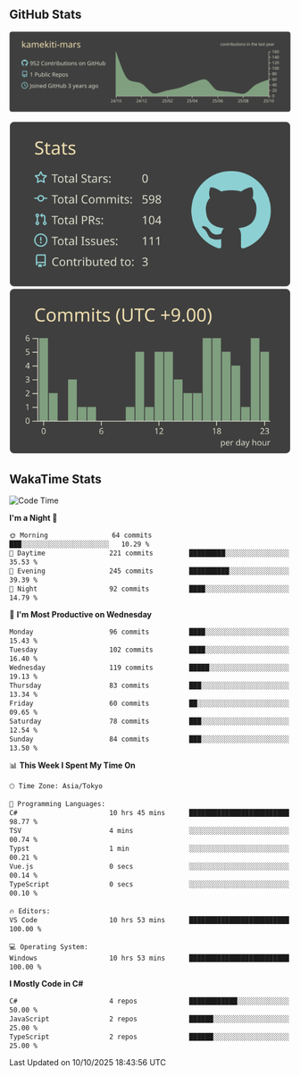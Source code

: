 ## GitHub Stats
[![](https://raw.githubusercontent.com/kamekiti-mars/kamekiti-mars/main/profile-summary-card-output/zenburn/0-profile-details.svg)](https://github.com/vn7n24fzkq/github-profile-summary-cards)
<!-- [![](https://raw.githubusercontent.com/kamekiti-mars/kamekiti-mars/main/profile-summary-card-output/zenburn/1-repos-per-language.svg)](https://github.com/vn7n24fzkq/github-profile-summary-cards) [![](https://raw.githubusercontent.com/kamekiti-mars/kamekiti-mars/main/profile-summary-card-output/zenburn/2-most-commit-language.svg)](https://github.com/vn7n24fzkq/github-profile-summary-cards) -->
[![](https://raw.githubusercontent.com/kamekiti-mars/kamekiti-mars/main/profile-summary-card-output/zenburn/3-stats.svg)](https://github.com/vn7n24fzkq/github-profile-summary-cards) [![](https://raw.githubusercontent.com/kamekiti-mars/kamekiti-mars/main/profile-summary-card-output/zenburn/4-productive-time.svg)](https://github.com/vn7n24fzkq/github-profile-summary-cards)

## WakaTime Stats
<!--START_SECTION:waka-->
![Code Time](http://img.shields.io/badge/Code%20Time-294%20hrs%204%20mins-blue)

**I'm a Night 🦉** 

```text
🌞 Morning                64 commits          ███░░░░░░░░░░░░░░░░░░░░░░   10.29 % 
🌆 Daytime                221 commits         █████████░░░░░░░░░░░░░░░░   35.53 % 
🌃 Evening                245 commits         ██████████░░░░░░░░░░░░░░░   39.39 % 
🌙 Night                  92 commits          ████░░░░░░░░░░░░░░░░░░░░░   14.79 % 
```
📅 **I'm Most Productive on Wednesday** 

```text
Monday                   96 commits          ████░░░░░░░░░░░░░░░░░░░░░   15.43 % 
Tuesday                  102 commits         ████░░░░░░░░░░░░░░░░░░░░░   16.40 % 
Wednesday                119 commits         █████░░░░░░░░░░░░░░░░░░░░   19.13 % 
Thursday                 83 commits          ███░░░░░░░░░░░░░░░░░░░░░░   13.34 % 
Friday                   60 commits          ██░░░░░░░░░░░░░░░░░░░░░░░   09.65 % 
Saturday                 78 commits          ███░░░░░░░░░░░░░░░░░░░░░░   12.54 % 
Sunday                   84 commits          ███░░░░░░░░░░░░░░░░░░░░░░   13.50 % 
```


📊 **This Week I Spent My Time On** 

```text
🕑︎ Time Zone: Asia/Tokyo

💬 Programming Languages: 
C#                       10 hrs 45 mins      █████████████████████████   98.77 % 
TSV                      4 mins              ░░░░░░░░░░░░░░░░░░░░░░░░░   00.74 % 
Typst                    1 min               ░░░░░░░░░░░░░░░░░░░░░░░░░   00.21 % 
Vue.js                   0 secs              ░░░░░░░░░░░░░░░░░░░░░░░░░   00.14 % 
TypeScript               0 secs              ░░░░░░░░░░░░░░░░░░░░░░░░░   00.10 % 

🔥 Editors: 
VS Code                  10 hrs 53 mins      █████████████████████████   100.00 % 

💻 Operating System: 
Windows                  10 hrs 53 mins      █████████████████████████   100.00 % 
```

**I Mostly Code in C#** 

```text
C#                       4 repos             ████████████░░░░░░░░░░░░░   50.00 % 
JavaScript               2 repos             ██████░░░░░░░░░░░░░░░░░░░   25.00 % 
TypeScript               2 repos             ██████░░░░░░░░░░░░░░░░░░░   25.00 % 
```




 Last Updated on 10/10/2025 18:43:56 UTC
<!--END_SECTION:waka-->
